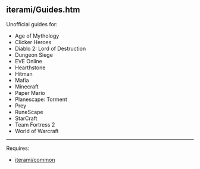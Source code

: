 iterami/Guides.htm
------------------

Unofficial guides for:
* Age of Mythology
* Clicker Heroes
* Diablo 2: Lord of Destruction
* Dungeon Siege
* EVE Online
* Hearthstone
* Hitman
* Mafia
* Minecraft
* Paper Mario
* Planescape: Torment
* Prey
* RuneScape
* StarCraft
* Team Fortress 2
* World of Warcraft

---

Requires:
* [iterami/common](https://github.com/iterami/common)
